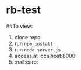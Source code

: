 # rb-test

##To view: 
1. clone repo
2. run `npm install` 
3. run `node server.js`
4. access at localhost:8000
5. :nail:care:
